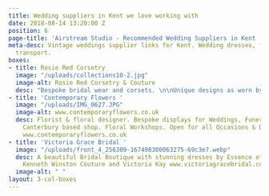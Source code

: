```yaml
---
title: Wedding suppliers in Kent we love working with
date: 2018-08-14 13:20:00 Z
position: 6
page-title: 'Airstream Studio - Recommended Wedding Suppliers in Kent '
meta-desc: Vintage weddings supplier links for Kent. Wedding dresses, flowers, food,
  transport.
boxes:
- title: Rosie Red Corsetry
  image: "/uploads/collections10-2.jpg"
  image-alt: Rosie Red Corsetry & Couture
  desc: "Bespoke bridal wear and corsets. \n\nUnique designs as worn by Helen Bonham-carter."
- title: 'Contemporary Flowers '
  image: "/uploads/IMG_0627.JPG"
  image-alt: www.contemporaryflowers.co.uk
  desc: Florist & floral designer. Bespoke displays for Weddings, Funerals, Events.
    Canterbury based shop. Floral Workshops. Open for all Occasions & Deliveries.
    www.contemporaryflowers.co.uk
- title: 'Victoria Grace Bridal '
  image: "/uploads/front_4_256309-167498300063275-69c3e7.webp"
  desc: A beautiful Bridal Boutique with stunning dresses by Essence of Australia,
    Kenneth Winston Couture and Victoria Kay www.victoriagracebridal.co.uk
  image-alt: " "
layout: 3-col-boxes
---
```


